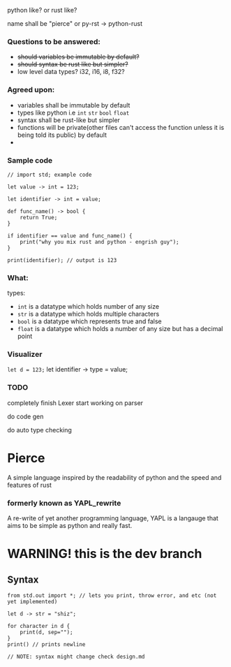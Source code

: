 python like? or rust like?

name shall be "pierce" or py-rst -> python-rust 
### Questions to be answered:
- ~~should variables be immutable by default?~~
- ~~should syntax be rust like but simpler?~~
- low level data types? i32, i16, i8, f32?

### Agreed upon:
- variables shall be immutable by default
- types like python i.e `int` `str` `bool` `float`
- syntax shall be rust-like but simpler
- functions will be private(other files can't
access the function unless it is being told its public)
by default
- 

### Sample code
```
// import std; example code

let value -> int = 123;

let identifier -> int = value;

def func_name() -> bool {
    return True;
}

if identifier == value and func_name() {
    print("why you mix rust and python - engrish guy");
}

print(identifier); // output is 123
```

### What:
types:
- `int` is a datatype which holds number of any size
- `str` is a datatype which holds multiple characters
- `bool` is a datatype which represents true and false
- `float` is a datatype which holds a number of any size but has a decimal point

### Visualizer
```let d = 123;```
let identifier -> type = value;

### TODO
completely finish Lexer
start working on parser

do code gen

do auto type checking


# Pierce
A simple language inspired by the readability of python and the speed and features of rust

### formerly known as YAPL_rewrite
A re-write of yet another programming language, YAPL is a langauge that aims to be simple as python and really fast.

# WARNING! this is the dev branch

## Syntax
```
from std.out import *; // lets you print, throw error, and etc (not yet implemented)

let d -> str = "shiz";

for character in d {
    print(d, sep="");
}
print() // prints newline

// NOTE: syntax might change check design.md
```